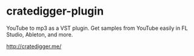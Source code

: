 # cratedigger-plugin
YouTube to mp3 as a VST plugin. Get samples from YouTube easily in FL Studio, Ableton, and more.


http://cratedigger.me/
